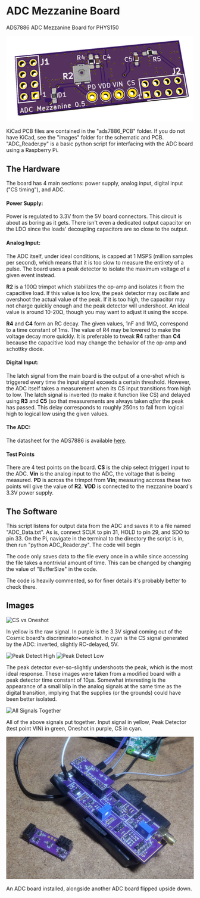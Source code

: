 # ADC Mezzanine Board
 ADS7886 ADC Mezzanine Board for PHYS150
 
 ![Board Render](Images/PCB/renderfront.png)

 KiCad PCB files are contained in the "ads7886_PCB" folder. If you do not have KiCad, see the "images" folder for the schematic and PCB. "ADC_Reader.py" is a basic python script for interfacing with the ADC board using a Raspberry Pi.
 
 ## The Hardware
 
The board has 4 main sections: power supply, analog input, digital input ("CS timing"), and ADC. 

#### Power Supply:
Power is regulated to 3.3V from the 5V board connectors. This circuit is about as boring as it gets. There isn't even a dedicated output capacitor on the LDO since the loads' decoupling capacitors are so close to the output.

#### Analog Input:
The ADC itself, under ideal conditions, is capped at 1 MSPS (million samples per second), which means that it is too slow to measure the entirety of a pulse. The board uses a peak detector to isolate the maximum voltage of a given event instead. 

**R2** is a 100Ω trimpot which stabilizes the op-amp and isolates it from the capacitive load. If this value is too low, the peak detector may oscillate and overshoot the actual value of the peak. If it is too high, the capacitor may not charge quickly enough and the peak detector will undershoot. An ideal value is around 10-20Ω, though you may want to adjust it using the scope. 

**R4** and **C4** form an RC decay. The given values, 1nF and 1MΩ, correspond to a time constant of 1ms. The value of R4 may be lowered to make the voltage decay more quickly. It is preferable to tweak **R4** rather than **C4** because the capacitive load may change the behavior of the op-amp and schottky diode.

#### Digital Input:
The latch signal from the main board is the output of a one-shot which is triggered every time the input signal exceeds a certain threshold. However, the ADC itself takes a measurement when its CS input transitions from high to low. The latch signal is inverted (to make it function like CS) and delayed using **R3** and **C5** (so that measurements are always taken *after* the peak has passed. This delay corresponds to roughly 250ns to fall from logical high to logical low using the given values.
 
#### The ADC:
The datasheet for the ADS7886 is available [here](http://www.ti.com/lit/ds/symlink/ads7886.pdf). 

#### Test Points
There are 4 test points on the board. **CS** is the chip select (trigger) input to the ADC. **Vin** is the analog input to the ADC, the voltage that is being measured. **PD** is across the trimpot from **Vin**; measuring accross these two points will give the value of **R2**. **VDD** is connected to the mezzanine board's 3.3V power supply.

 ## The Software

 This script listens for output data from the ADC and saves it to a file named "ADC_Data.txt".
 As is, connect SCLK to pin 31, HOLD to pin 29, and SDO to pin 33. On the Pi, navigate in the terminal to the directory the script is in, then run "python ADC_Reader.py". The code will begin 
 
 The code only saves data to the file every once in a while since accessing the file takes a nontrivial amount of time. This can be changed by changing the value of "BufferSize" in the code.
 
 The code is heavily commented, so for finer details it's probably better to check there. 
 
 ## Images
 
 ![CS vs Oneshot](Images/CS_vs_Oneshot)
 
 In yellow is the raw signal. In purple is the 3.3V signal coming out of the Cosmic board's discriminator+oneshot. In cyan is the CS signal generated by the ADC: inverted, slightly RC-delayed, 5V.
 
 ![Peak Detect High](Images/PeakDetectHigh)
 ![Peak Detect Low](Images/PeakDetectLow)
 
 The peak detector ever-so-slightly undershoots the peak, which is the most ideal response. These images were taken from a modified board with a peak detector time constant of 10µs. Somewhat interesting is the appearance of a small blip in the analog signals at the same time as the digital transition, implying that the supplies (or the grounds) could have been better isolated.
 
 ![All Signals Together](Images/AllSignals)
 
 All of the above signals put together. Input signal in yellow, Peak Detector (test point VIN) in green, Oneshot in purple, CS in cyan.
 
 ![Installed Board](Images/installed_image.jpg)
 
 An ADC board installed, alongside another ADC board flipped upside down.